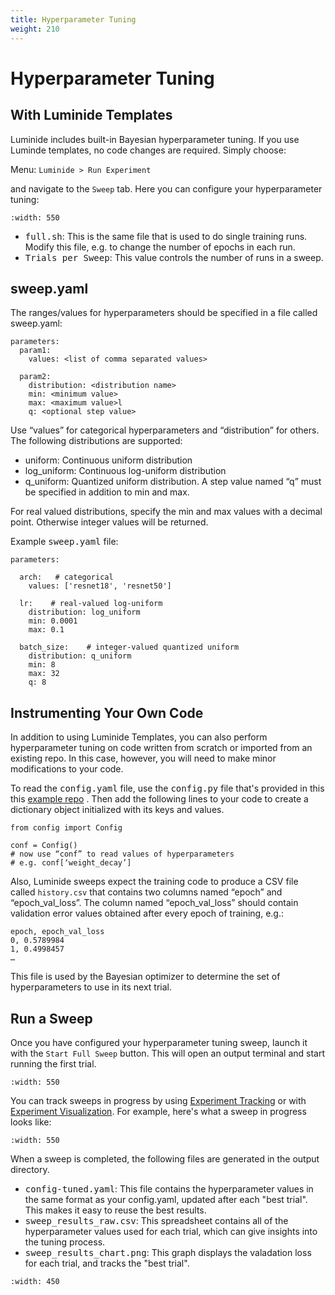 ```yaml
---
title: Hyperparameter Tuning
weight: 210
---
```


# Hyperparameter Tuning

## With Luminide Templates

Luminide includes built-in Bayesian hyperparameter tuning.  If you use Luminde templates, no code changes are required.  Simply choose:

Menu: `Luminide > Run Experiment`

and navigate to the `Sweep` tab.  Here you can configure your hyperparameter tuning:

```{image} ../images/feb-hyperparameter-sweep.png
:width: 550
```

- <kbd>full.sh</kbd>: This is the same file that is used to do single training runs.  Modify this file, e.g. to change the number of epochs in each run.
- <kbd>Trials per Sweep</kbd>: This value controls the number of runs in a sweep.

## sweep.yaml

The ranges/values for hyperparameters should be specified in a file called sweep.yaml:

```
parameters:
  param1:
    values: <list of comma separated values>

  param2:
    distribution: <distribution name>
    min: <minimum value>
    max: <maximum value>l
    q: <optional step value>
```

Use “values” for categorical hyperparameters and “distribution” for others. The following distributions are supported:
- uniform: Continuous uniform distribution
- log_uniform: Continuous log-uniform distribution 
- q_uniform: Quantized uniform distribution. A step value named “q” must be specified in addition to min and max.

For real valued distributions, specify the min and max values with a decimal point. Otherwise integer values will be returned.

Example <kbd>sweep.yaml</kbd> file:

```
parameters:

  arch:   # categorical
    values: ['resnet18', 'resnet50']

  lr:    # real-valued log-uniform
    distribution: log_uniform
    min: 0.0001
    max: 0.1

  batch_size:    # integer-valued quantized uniform
    distribution: q_uniform
    min: 8
    max: 32
    q: 8
```

## Instrumenting Your Own Code

In addition to using Luminide Templates, you can also perform hyperparameter tuning on code written from scratch or imported from an existing repo.  In this case, however, you will need to make minor modifications to your code.

To read the <kbd>config.yaml</kbd> file, use the <kbd>config.py</kbd> file that's provided in this
this [example repo](https://github.com/luminide/example-generic) . Then add the following lines to your code to create a dictionary object initialized with its keys and values.

```
from config import Config

conf = Config()
# now use “conf” to read values of hyperparameters
# e.g. conf[‘weight_decay’]
```

Also, Luminide sweeps expect the training code to produce a CSV file called `history.csv` that contains two columns named “epoch” and “epoch_val_loss”. The column named “epoch_val_loss” should contain validation error values obtained after every epoch of training, e.g.:

```
epoch, epoch_val_loss
0, 0.5789984
1, 0.4998457
…
```

This file is used by the Bayesian optimizer to determine the set of hyperparameters to use in its next trial.

## Run a Sweep

Once you have configured your hyperparameter tuning sweep, launch it with the `Start Full Sweep` button.  This will open an output terminal and start running the first trial.

```{image} ../images/feb-hyperparameter-output.png
:width: 550
```

You can track sweeps in progress by using [Experiment Tracking](tracking-visualization) or with [Experiment Visualization](experiment-visualization).  For example, here's what a sweep in progress looks like:

```{image} ../images/feb-hyperparameter-visualization.png
:width: 550
```

When a sweep is completed, the following files are generated in the output directory.

- <kbd>config-tuned.yaml</kbd>: This file contains the hyperparameter values in the same format as your config.yaml, updated after each "best trial".  This makes it easy to reuse the best results.
- <kbd>sweep_results_raw.csv</kbd>: This spreadsheet contains all of the hyperparameter values used for each trial, which can give insights into the tuning process.
- <kbd>sweep_results_chart.png</kbd>: This graph displays the valadation loss for each trial, and tracks the "best trial".

```{image} ../images/feb-full-sweep-graph.png
:width: 450
```
